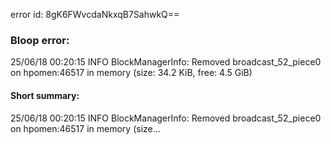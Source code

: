 error id: 8gK6FWvcdaNkxqB7SahwkQ==
### Bloop error:

25/06/18 00:20:15 INFO BlockManagerInfo: Removed broadcast_52_piece0 on hpomen:46517 in memory (size: 34.2 KiB, free: 4.5 GiB)
#### Short summary: 

25/06/18 00:20:15 INFO BlockManagerInfo: Removed broadcast_52_piece0 on hpomen:46517 in memory (size...